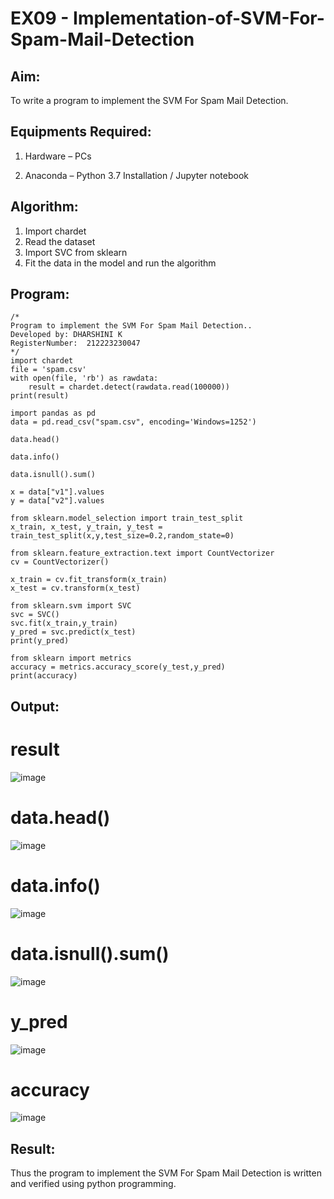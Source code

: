 # EX09 - Implementation-of-SVM-For-Spam-Mail-Detection

## Aim:
To write a program to implement the SVM For Spam Mail Detection.

## Equipments Required:
1. Hardware – PCs
   
2. Anaconda – Python 3.7 Installation / Jupyter notebook

## Algorithm:
1. Import chardet
2. Read the dataset
3. Import SVC from sklearn
4. Fit the data in the model and run the algorithm
   
## Program:
```
/*
Program to implement the SVM For Spam Mail Detection..
Developed by: DHARSHINI K
RegisterNumber:  212223230047
*/
import chardet
file = 'spam.csv'
with open(file, 'rb') as rawdata:
    result = chardet.detect(rawdata.read(100000))
print(result)

import pandas as pd
data = pd.read_csv("spam.csv", encoding='Windows=1252')

data.head()

data.info()

data.isnull().sum()

x = data["v1"].values
y = data["v2"].values

from sklearn.model_selection import train_test_split
x_train, x_test, y_train, y_test = train_test_split(x,y,test_size=0.2,random_state=0)

from sklearn.feature_extraction.text import CountVectorizer
cv = CountVectorizer()

x_train = cv.fit_transform(x_train)
x_test = cv.transform(x_test)

from sklearn.svm import SVC
svc = SVC()
svc.fit(x_train,y_train)
y_pred = svc.predict(x_test)
print(y_pred)

from sklearn import metrics
accuracy = metrics.accuracy_score(y_test,y_pred)
print(accuracy)   
```

## Output:
# result
![image](https://github.com/K-Dharshini/Implementation-of-SVM-For-Spam-Mail-Detection/assets/139334830/782a6e97-0c99-464f-9fd6-e0df993b639a)

# data.head()
![image](https://github.com/K-Dharshini/Implementation-of-SVM-For-Spam-Mail-Detection/assets/139334830/57c94928-5711-4a11-b3f0-4bda1f8e7bd6)

# data.info()
![image](https://github.com/K-Dharshini/Implementation-of-SVM-For-Spam-Mail-Detection/assets/139334830/2e2b6df0-8484-44d3-9e22-38fdfd5898b7)

# data.isnull().sum()
![image](https://github.com/K-Dharshini/Implementation-of-SVM-For-Spam-Mail-Detection/assets/139334830/397edae7-d720-49e9-b459-53c3f08d6012)

# y_pred
![image](https://github.com/K-Dharshini/Implementation-of-SVM-For-Spam-Mail-Detection/assets/139334830/2eb36aaa-e905-49ea-8350-70d5fc708631)

# accuracy
![image](https://github.com/K-Dharshini/Implementation-of-SVM-For-Spam-Mail-Detection/assets/139334830/cf613813-3cd1-4c45-bfaf-58a5b02916b4)

## Result:
Thus the program to implement the SVM For Spam Mail Detection is written and verified using python programming.
